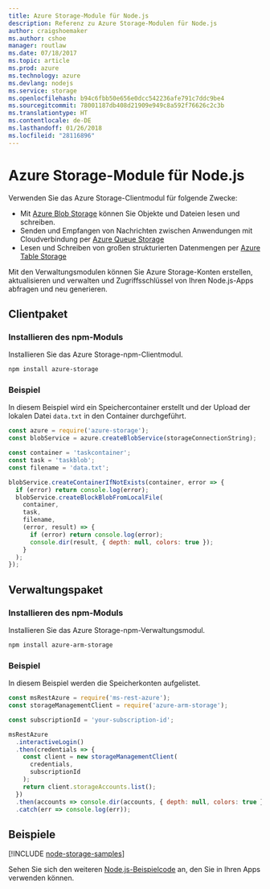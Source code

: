 ```yaml
---
title: Azure Storage-Module für Node.js
description: Referenz zu Azure Storage-Modulen für Node.js
author: craigshoemaker
ms.author: cshoe
manager: routlaw
ms.date: 07/18/2017
ms.topic: article
ms.prod: azure
ms.technology: azure
ms.devlang: nodejs
ms.service: storage
ms.openlocfilehash: b94c6fbb50e656e0dcc542236afe791c7ddc9be4
ms.sourcegitcommit: 78001187db408d21909e949c8a592f76626c2c3b
ms.translationtype: HT
ms.contentlocale: de-DE
ms.lasthandoff: 01/26/2018
ms.locfileid: "28116896"
---
```

# <a name="azure-storage-modules-for-nodejs"></a>Azure Storage-Module für Node.js

Verwenden Sie das Azure Storage-Clientmodul für folgende Zwecke:

- Mit [Azure Blob Storage](https://docs.microsoft.com/azure/storage/storage-nodejs-how-to-use-blob-storage) können Sie Objekte und Dateien lesen und schreiben.
- Senden und Empfangen von Nachrichten zwischen Anwendungen mit Cloudverbindung per [Azure Queue Storage](https://docs.microsoft.com/azure/storage/storage-nodejs-how-to-use-queues)
- Lesen und Schreiben von großen strukturierten Datenmengen per [Azure Table Storage](https://docs.microsoft.com/azure/storage/storage-nodejs-how-to-use-table-storage)

Mit den Verwaltungsmodulen können Sie Azure Storage-Konten erstellen, aktualisieren und verwalten und Zugriffsschlüssel von Ihren Node.js-Apps abfragen und neu generieren.

## <a name="client-package"></a>Clientpaket

### <a name="install-the-npm-module"></a>Installieren des npm-Moduls

Installieren Sie das Azure Storage-npm-Clientmodul.

```bash
npm install azure-storage
```

### <a name="example"></a>Beispiel

In diesem Beispiel wird ein Speichercontainer erstellt und der Upload der lokalen Datei `data.txt` in den Container durchgeführt.

```javascript
const azure = require('azure-storage');
const blobService = azure.createBlobService(storageConnectionString);

const container = 'taskcontainer';
const task = 'taskblob';
const filename = 'data.txt';

blobService.createContainerIfNotExists(container, error => {
  if (error) return console.log(error);
  blobService.createBlockBlobFromLocalFile(
    container,
    task,
    filename,
    (error, result) => {
      if (error) return console.log(error);
      console.dir(result, { depth: null, colors: true });
    }
  );
});
```

## <a name="management-package"></a>Verwaltungspaket

### <a name="install-the-npm-module"></a>Installieren des npm-Moduls 

Installieren Sie das Azure Storage-npm-Verwaltungsmodul.

```bash
npm install azure-arm-storage
```

### <a name="example"></a>Beispiel

In diesem Beispiel werden die Speicherkonten aufgelistet.

```javascript
const msRestAzure = require('ms-rest-azure');
const storageManagementClient = require('azure-arm-storage');

const subscriptionId = 'your-subscription-id';

msRestAzure
  .interactiveLogin()
  .then(credentials => {
    const client = new storageManagementClient(
      credentials,
      subscriptionId
    );
    return client.storageAccounts.list();
  })
  .then(accounts => console.dir(accounts, { depth: null, colors: true }))
  .catch(err => console.log(err));
```

## <a name="samples"></a>Beispiele

[!INCLUDE [node-storage-samples](../docs-ref-conceptual/includes/storage-samples.md)]

Sehen Sie sich den weiteren [Node.js-Beispielcode](https://azure.microsoft.com/resources/samples/?platform=nodejs) an, den Sie in Ihren Apps verwenden können.
